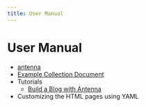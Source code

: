 ```yaml
---
title: User Manual
---
```


# User Manual

- [antenna](antenna.1.md)
- [Example Collection Document](example.md)
- Tutorials
  - [Build a Blog with Antenna](Build_a_Blog_with_Antenna.md)
- Customizing the HTML pages using YAML
